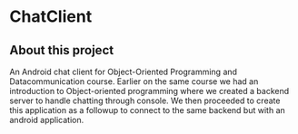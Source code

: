 # ChatClient
## About this project
An Android chat client for Object-Oriented Programming and Datacommunication course. Earlier on the same course we had an introduction to Object-oriented programming where we created a backend server to handle chatting through console. We then proceeded to create this application as a followup to connect to the same backend but with an android application.
